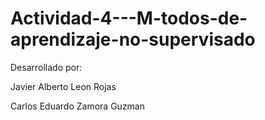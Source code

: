 # Actividad-4---M-todos-de-aprendizaje-no-supervisado

Desarrollado por:


Javier Alberto Leon Rojas

Carlos Eduardo Zamora Guzman
